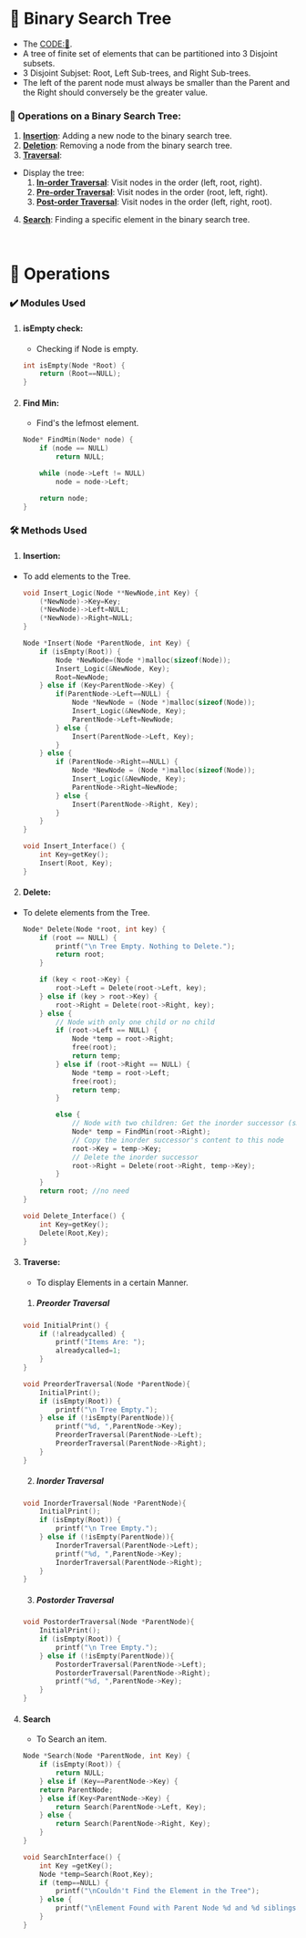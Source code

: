 # 🌳 Binary Search Tree
- The [CODE:📑](../Data_Structures/Binary_Search_Tree.c).
- A tree of finite set of elements that can be partitioned into 3 Disjoint subsets.
- 3 Disjoint Subjset: Root, Left Sub-trees, and Right Sub-trees.
- The left of the parent node must always be smaller than the Parent and the Right should conversely be the greater value.

### 🔧 Operations on a Binary Search Tree:
1. **[Insertion](#insertion)**: Adding a new node to the binary search tree.
2. **[Deletion](#delete)**: Removing a node from the binary search tree.
3. **[Traversal](#traverse)**:
- Display the tree:
    1. **[In-order Traversal](#inorder-traversal)**: Visit nodes in the order (left, root, right).
    2. **[Pre-order Traversal](#preorder-traversal)**: Visit nodes in the order (root, left, right).
    3. **[Post-order Traversal](#postorder-traversal)**: Visit nodes in the order (left, right, root).
4. **[Search](#search)**: Finding a specific element in the binary search tree.

&nbsp;
# 🧩 **Operations**
### ✔️ Modules Used
1. #### **isEmpty** check: 
    - Checking if Node is empty.
    ```c
    int isEmpty(Node *Root) {
        return (Root==NULL);
    }
    ```
2. #### **Find Min**:
    - Find's the lefmost element.
    ```c
    Node* FindMin(Node* node) {
        if (node == NULL)
            return NULL;

        while (node->Left != NULL)
            node = node->Left;

        return node;
    }
    ```

### 🛠️ Methods Used
1. #### **Insertion**:
- To add elements to the Tree.
    ```c
    void Insert_Logic(Node **NewNode,int Key) {
        (*NewNode)->Key=Key;
        (*NewNode)->Left=NULL;
        (*NewNode)->Right=NULL;
    }

    Node *Insert(Node *ParentNode, int Key) {
        if (isEmpty(Root)) {
            Node *NewNode=(Node *)malloc(sizeof(Node));
            Insert_Logic(&NewNode, Key);
            Root=NewNode;
        } else if (Key<ParentNode->Key) {
            if(ParentNode->Left==NULL) {
                Node *NewNode = (Node *)malloc(sizeof(Node));
                Insert_Logic(&NewNode, Key);
                ParentNode->Left=NewNode;
            } else {
                Insert(ParentNode->Left, Key);
            }
        } else {
            if (ParentNode->Right==NULL) {
                Node *NewNode = (Node *)malloc(sizeof(Node));
                Insert_Logic(&NewNode, Key);
                ParentNode->Right=NewNode;
            } else {
                Insert(ParentNode->Right, Key);
            }
        }
    }

    void Insert_Interface() {
        int Key=getKey();
        Insert(Root, Key);
    }
    ```

2. #### **Delete**:
- To delete elements from the Tree.
    ```c
    Node* Delete(Node *root, int key) {
        if (root == NULL) {
            printf("\n Tree Empty. Nothing to Delete.");
            return root;
        }

        if (key < root->Key) {
            root->Left = Delete(root->Left, key);
        } else if (key > root->Key) {
            root->Right = Delete(root->Right, key);
        } else {
            // Node with only one child or no child
            if (root->Left == NULL) {
                Node *temp = root->Right;
                free(root);
                return temp;
            } else if (root->Right == NULL) {
                Node *temp = root->Left;
                free(root);
                return temp;
            }

            else {
                // Node with two children: Get the inorder successor (smallest in the right subtree)
                Node* temp = FindMin(root->Right);
                // Copy the inorder successor's content to this node
                root->Key = temp->Key;
                // Delete the inorder successor
                root->Right = Delete(root->Right, temp->Key);
            }
        }
        return root; //no need 
    }

    void Delete_Interface() {
        int Key=getKey();
        Delete(Root,Key);
    }
    ```

3. #### **Traverse**:
    - To display Elements in a certain Manner.
    1. ##### Preorder Traversal
    ```c
    void InitialPrint() {
        if (!alreadycalled) {
            printf("Items Are: ");
            alreadycalled=1;
        } 
    }

    void PreorderTraversal(Node *ParentNode){
        InitialPrint();
        if (isEmpty(Root)) {
            printf("\n Tree Empty.");
        } else if (!isEmpty(ParentNode)){
            printf("%d, ",ParentNode->Key);
            PreorderTraversal(ParentNode->Left);
            PreorderTraversal(ParentNode->Right);
        }
    }
    ```
    2. ##### Inorder Traversal
    ```c
    void InorderTraversal(Node *ParentNode){
        InitialPrint();
        if (isEmpty(Root)) {
            printf("\n Tree Empty.");
        } else if (!isEmpty(ParentNode)){
            InorderTraversal(ParentNode->Left);
            printf("%d, ",ParentNode->Key);
            InorderTraversal(ParentNode->Right);
        }
    }
    ```
    3. ##### Postorder Traversal
    ```c
    void PostorderTraversal(Node *ParentNode){
        InitialPrint();
        if (isEmpty(Root)) {
            printf("\n Tree Empty.");
        } else if (!isEmpty(ParentNode)){
            PostorderTraversal(ParentNode->Left);
            PostorderTraversal(ParentNode->Right);
            printf("%d, ",ParentNode->Key);
        }
    }
    ```

5.  #### **Search** 
    - To Search an item.
    ```c
    Node *Search(Node *ParentNode, int Key) { 
        if (isEmpty(Root)) {
            return NULL;
        } else if (Key==ParentNode->Key) {
        return ParentNode;
        } else if(Key<ParentNode->Key) {
            return Search(ParentNode->Left, Key);
        } else {
            return Search(ParentNode->Right, Key);
        }
    }

    void SearchInterface() {
        int Key =getKey();
        Node *temp=Search(Root,Key);
        if (temp==NULL) {
            printf("\nCouldn't Find the Element in the Tree");
        } else {
            printf("\nElement Found with Parent Node %d and %d siblings",ParentNodeFind(Root,temp)->Key, numberofSiblings(temp));
        }
    }
    ```


